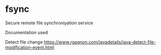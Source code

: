 # fsync
Secure remote file synchroniyation service

Documentation used

Detect file change
https://www.rgagnon.com/javadetails/java-detect-file-modification-event.html
